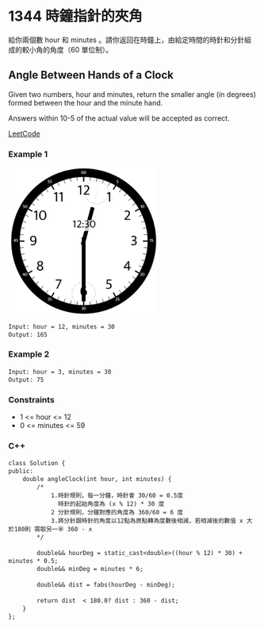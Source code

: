 # 1344 時鐘指針的夾角

給你兩個數 hour 和 minutes 。請你返回在時鐘上，由給定時間的時針和分針組成的較小角的角度（60 單位制）。

## Angle Between Hands of a Clock

Given two numbers, hour and minutes, return the smaller angle (in degrees) formed between the hour and the minute hand.

Answers within 10-5 of the actual value will be accepted as correct.

[LeetCode](https://leetcode-cn.com/problems/angle-between-hands-of-a-clock/)

### Example 1

<img src="img/1344.png" width = "300"/>

```
Input: hour = 12, minutes = 30
Output: 165
```

### Example 2

```
Input: hour = 3, minutes = 30
Output: 75
``` 

### Constraints

* 1 <= hour <= 12
* 0 <= minutes <= 59

### C++ 

```
class Solution {
public:
    double angleClock(int hour, int minutes) {
        /*
            1.時針規則，每一分鐘，時針會 30/60 = 0.5度
              時針的起始角度為 (x % 12) * 30 度
            2 分針規則，分鐘對應的角度為 360/60 = 6 度
            3.將分針跟時針的角度以12點為原點轉為度數後相減，若相減後的數值 x 大於180則 需取另一半 360 - x
        */

        double&& hourDeg = static_cast<double>((hour % 12) * 30) + minutes * 0.5; 
        double&& minDeg = minutes * 6;

        double&& dist = fabs(hourDeg - minDeg);

        return dist  < 180.0? dist : 360 - dist; 
    }
};
```
